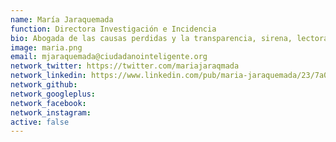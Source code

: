 ```yaml
---
name: María Jaraquemada
function: Directora Investigación e Incidencia
bio: Abogada de las causas perdidas y la transparencia, sirena, lectora, viajera y comilona. En cualquier minuto me echo al pollo.
image: maria.png
email: mjaraquemada@ciudadanointeligente.org
network_twitter: https://twitter.com/mariajaraqmada
network_linkedin: https://www.linkedin.com/pub/maria-jaraquemada/23/7a0/b18
network_github:
network_googleplus:
network_facebook:
network_instagram:
active: false
---
```

